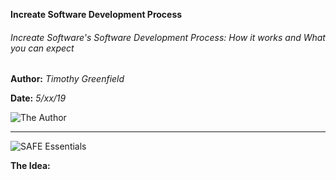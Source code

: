 **Increate Software Development Process**
###### Increate Software's Software Development Process: How it works and What you can expect ######

<div class="header-columns">
    <div class="header-name-date">

**Author:** *Timothy Greenfield*

**Date:** *5/xx/19*
	</div>
	<div class="header-author-image">

![The Author](https://firebasestorage.googleapis.com/v0/b/increatesoftware.appspot.com/o/IncreateSoftware%2Ftim.jpg?alt=media&token=8a6dbaff-7b83-484f-9be5-b8436b737878 "The Author")
	</div>
</div>

---

![SAFE Essentials](https://www.scaledagileframework.com/wp-content/uploads/2018/07/46BP-ESSENTIAL.png "SAFE Essentials")

**The Idea:**
